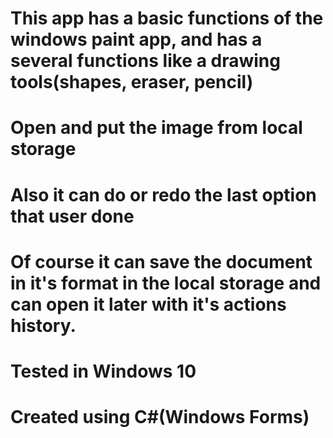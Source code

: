 # This app has a basic functions of the windows paint app, and has a several functions like a drawing tools(shapes, eraser, pencil)
# Open and put the image from local storage
# Also it can do or redo the last option that user done
# Of course it can save the document in it's format in the local storage and can open it later with it's actions history.

# Tested in Windows 10
# Created using C#(Windows Forms)
